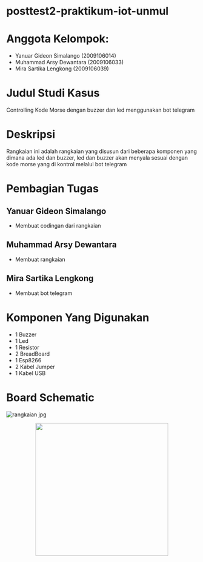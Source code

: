 # posttest2-praktikum-iot-unmul

# Anggota Kelompok:
* Yanuar Gideon Simalango (2009106014)
* Muhammad Arsy Dewantara (2009106033)
* Mira Sartika Lengkong   (2009106039)

# Judul Studi Kasus
Controlling Kode Morse dengan buzzer dan led menggunakan bot telegram

# Deskripsi
Rangkaian ini adalah rangkaian yang disusun dari beberapa komponen yang dimana ada led dan buzzer, led dan buzzer akan menyala sesuai dengan kode morse
yang di kontrol melalui bot telegram

# Pembagian Tugas
## Yanuar Gideon Simalango
   * Membuat codingan dari rangkaian
   
## Muhammad Arsy Dewantara
   * Membuat rangkaian

   
## Mira Sartika Lengkong
   * Membuat bot telegram

# Komponen Yang Digunakan
  * 1 Buzzer 
  * 1 Led
  * 1 Resistor
  * 2 BreadBoard
  * 1 Esp8266
  * 2 Kabel Jumper
  * 1 Kabel USB
  
# Board Schematic
![rangkaian jpg](https://user-images.githubusercontent.com/74332636/227576220-27b3dbbf-c84d-4647-8d6d-c3d96d26f52d.jpeg)
<p align="center">
  <img src="boardschematic2.jpeg" width="350">
</p>
